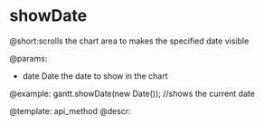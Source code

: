 showDate
=============
@short:scrolls the chart area to makes the specified date visible
	

@params:
- date	Date	the date to show in the chart




@example:
gantt.showDate(new Date()); //shows the current date

@template:	api_method
@descr:

